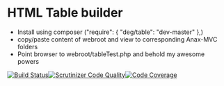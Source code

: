 HTML Table builder
===================
- Install using composer ("require": { "deg/table": "dev-master" },)
- copy/paste content of webroot and view to corresponding Anax-MVC folders
- Point browser to webroot/tableTest.php and behold my awesome powers

[![Build Status](https://travis-ci.org/icedoe/deg.svg?branch=test)](https://travis-ci.org/icedoe/deg)[![Scrutinizer Code Quality](https://scrutinizer-ci.com/g/icedoe/deg/badges/quality-score.png?b=test)](https://scrutinizer-ci.com/g/icedoe/deg/?branch=test)[![Code Coverage](https://scrutinizer-ci.com/g/icedoe/deg/badges/coverage.png?b=test)](https://scrutinizer-ci.com/g/icedoe/deg/?branch=test)